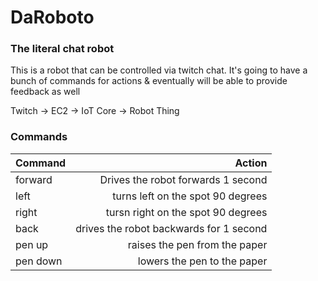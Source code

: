 # DaRoboto 
### The literal chat robot

This is a robot that can be controlled via twitch chat. It's going to have a bunch of commands for actions & eventually will be able to provide feedback as well

Twitch -> EC2 -> IoT Core -> Robot Thing

### Commands
| Command | Action |
|:--------|-------:|
|forward | Drives the robot forwards 1 second |
|left | turns left on the spot 90 degrees |
|right | tursn right on the spot 90 degrees |
|back | drives the robot backwards for 1 second |
|pen up | raises the pen from the paper |
|pen down | lowers the pen to the paper|

